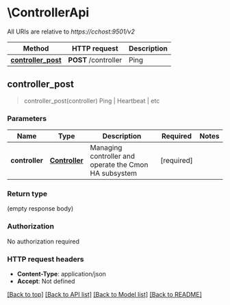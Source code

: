 # \ControllerApi

All URIs are relative to *https://cchost:9501/v2*

Method | HTTP request | Description
------------- | ------------- | -------------
[**controller_post**](ControllerApi.md#controller_post) | **POST** /controller | Ping | Heartbeat | etc



## controller_post

> controller_post(controller)
Ping | Heartbeat | etc

### Parameters


Name | Type | Description  | Required | Notes
------------- | ------------- | ------------- | ------------- | -------------
**controller** | [**Controller**](Controller.md) | Managing controller and operate the Cmon HA subsystem | [required] |

### Return type

 (empty response body)

### Authorization

No authorization required

### HTTP request headers

- **Content-Type**: application/json
- **Accept**: Not defined

[[Back to top]](#) [[Back to API list]](../README.md#documentation-for-api-endpoints) [[Back to Model list]](../README.md#documentation-for-models) [[Back to README]](../README.md)

